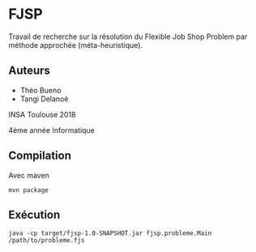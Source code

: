 # FJSP
Travail de recherche sur la résolution du Flexible Job Shop Problem par méthode approchée (méta-heuristique).

## Auteurs
* Théo Bueno
* Tangi Delanoë

INSA Toulouse 2018

4ème année Informatique

## Compilation
Avec maven
```
mvn package
```

## Exécution
```
java -cp target/fjsp-1.0-SNAPSHOT.jar fjsp.probleme.Main /path/to/probleme.fjs

```